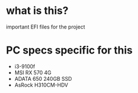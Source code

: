 # what is this?
important EFI files for the project

# PC specs specific for this
- i3-9100f
- MSI RX 570 4G
- ADATA 650 240GB SSD
- AsRock H310CM-HDV
